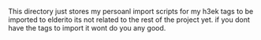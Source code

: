 This directory just stores my persoanl import scripts for my h3ek tags to be imported to elderito
its not related to the rest of the project yet.
if you dont have the tags to import it wont do you any good.

